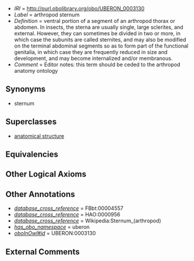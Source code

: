  * *IRI* = http://purl.obolibrary.org/obo/UBERON_0003130
 * *Label* = arthropod sternum
 * *Definition* = ventral portion of a segment of an arthropod thorax or abdomen. In insects, the sterna are usually single, large sclerites, and external. However, they can sometimes be divided in two or more, in which case the subunits are called sternites, and may also be modified on the terminal abdominal segments so as to form part of the functional genitalia, in which case they are frequently reduced in size and development, and may become internalized and/or membranous.
 * *Comment* = Editor notes: this term should be ceded to the arthropod anatomy ontology

## Synonyms

 * sternum

## Superclasses

 * [anatomical structure](../../UBERON/61/UBERON_0000061.md)

## Equivalencies


## Other Logical Axioms


## Other Annotations

 * *[database_cross_reference](../../ef/oboInOwl#hasDbXref.md)* = FBbt:00004557
 * *[database_cross_reference](../../ef/oboInOwl#hasDbXref.md)* = HAO:0000956
 * *[database_cross_reference](../../ef/oboInOwl#hasDbXref.md)* = Wikipedia:Sternum_(arthropod)
 * *[has_obo_namespace](../../ce/oboInOwl#hasOBONamespace.md)* = uberon
 * *[oboInOwl#id](../../id/oboInOwl#id.md)* = UBERON:0003130

## External Comments

